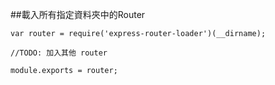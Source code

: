 ##載入所有指定資料夾中的Router

```
var router = require('express-router-loader')(__dirname);

//TODO: 加入其他 router

module.exports = router;
```